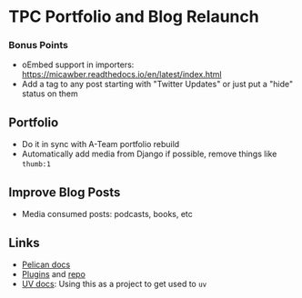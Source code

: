 # TPC Portfolio and Blog Relaunch

### Bonus Points

- oEmbed support in importers: https://micawber.readthedocs.io/en/latest/index.html
- Add a tag to any post starting with "Twitter Updates" or just put a "hide" status on them

## Portfolio

- Do it in sync with A-Team portfolio rebuild
- Automatically add media from Django if possible, remove things like `thumb:1`

## Improve Blog Posts

- Media consumed posts: podcasts, books, etc

## Links

- [Pelican docs](https://docs.getpelican.com/en/latest/)
- [Plugins](https://docs.getpelican.com/en/latest/plugins.html) and [repo](https://github.com/pelican-plugins)
- [UV docs](https://docs.astral.sh/uv/): Using this as a project to get used to `uv`